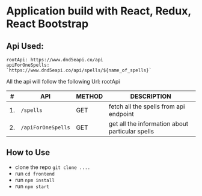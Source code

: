 # Application build with React, Redux, React Bootstrap

## Api Used:

    rootApi: https://www.dnd5eapi.co/api
    apiForOneSpells: `https://www.dnd5eapi.co/api/spells/${name_of_spells}`

All the api will follow the following Url: rootApi

| #   | API                | METHOD | DESCRIPTION                                     |
| --- | ------------------ | ------ | ----------------------------------------------- |
| 1.  | `/spells`          | GET    | fetch all the spells from api endpoint          |
| 2.  | `/apiForOneSpells` | GET    | get all the information about particular spells |

## How to Use

- clone the repo `git clone ....`
- run `cd frontend`
- run `npm install`
- run `npm start`
